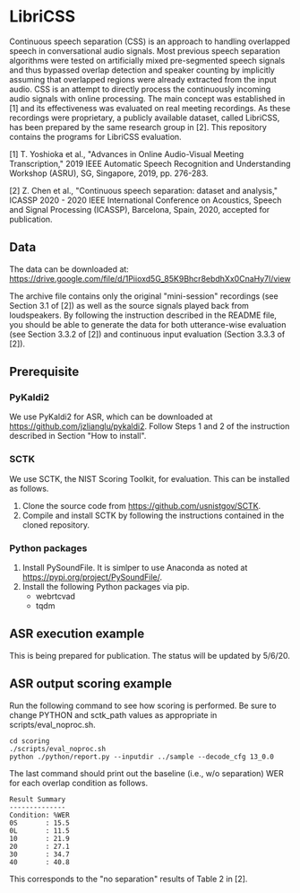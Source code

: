 # LibriCSS
Continuous speech separation (CSS) is an approach to handling overlapped speech in conversational audio signals. Most previous speech separation algorithms were tested on artificially mixed pre-segmented speech signals and thus bypassed overlap detection and speaker counting by implicitly assuming that overlapped regions were already extracted from the input audio. CSS is an attempt to directly process the continuously incoming audio signals with online processing. The main concept was established in [1] and its effectiveness was evaluated on real meeting recordings. As these recordings were proprietary, a publicly available dataset, called LibriCSS, has been prepared by the same research group in [2]. This repository contains the programs for LibriCSS evaluation. 

[1] T. Yoshioka et al., "Advances in Online Audio-Visual Meeting Transcription," 2019 IEEE Automatic Speech Recognition and Understanding Workshop (ASRU), SG, Singapore, 2019, pp. 276-283. 

[2] Z. Chen et al., "Continuous speech separation: dataset and analysis," ICASSP 2020 - 2020 IEEE International Conference on Acoustics, Speech and Signal Processing (ICASSP), Barcelona, Spain, 2020, accepted for publication.


## Data
The data can be downloaded at: 
https://drive.google.com/file/d/1Piioxd5G_85K9Bhcr8ebdhXx0CnaHy7l/view

The archive file contains only the original "mini-session" recordings (see Section 3.1 of [2]) as well as the source signals played back from loudspeakers. By following the instruction described in the README file, you should be able to generate the data for both utterance-wise evaluation (see Section 3.3.2 of [2]) and continuous input evaluation (Section 3.3.3 of [2]). 


## Prerequisite

### PyKaldi2
We use PyKaldi2 for ASR, which can be downloaded at https://github.com/jzlianglu/pykaldi2. Follow Steps 1 and 2 of the instruction described in Section "How to install". 


### SCTK
We use SCTK, the NIST Scoring Toolkit, for evaluation. This can be installed as follows. 
1. Clone the source code from https://github.com/usnistgov/SCTK. 
2. Compile and install SCTK by following the instructions contained in the cloned repository. 

### Python packages

1. Install PySoundFile. It is simlper to use Anaconda as noted at https://pypi.org/project/PySoundFile/.
2. Install the following Python packages via pip. 
    - webrtcvad
    - tqdm


## ASR execution example 
This is being prepared for publication. The status will be updated by 5/6/20. 


## ASR output scoring example
Run the following command to see how scoring is performed. Be sure to change PYTHON and sctk_path values as appropriate in scripts/eval_noproc.sh. 
```
cd scoring
./scripts/eval_noproc.sh
python ./python/report.py --inputdir ../sample --decode_cfg 13_0.0
```  
The last command should print out the baseline (i.e., w/o separation) WER for each overlap condition as follows. 
```  
Result Summary
--------------
Condition: %WER
0S       : 15.5
0L       : 11.5
10       : 21.9
20       : 27.1
30       : 34.7
40       : 40.8
```  
This corresponds to the "no separation" results of Table 2 in [2]. 
